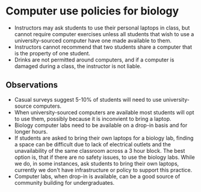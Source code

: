 # Computer use policies for biology
- Instructors may ask students to use their personal laptops in class, but cannot require computer exercises unless all students that wish to use a university-sourced computer have one made available to them.
- Instructors cannot recommend that two students share a computer that is the property of one student. 
- Drinks are not permitted around computers, and if a computer is damaged during a class, the instructor is not liable. 

## Observations
- Casual surveys suggest 5-10% of students will need to use university-source computers.
- When university-sourced computers are available most students will opt to use them, possibly because it is inconvient to bring a laptop.
- Biology computer labs need to be available on a drop-in basis and for longer hours.
- If students are asked to bring their own laptops for a biology lab, finding a space can be difficult due to lack of electrical outlets and the unavailability of the same classroom across a 3 hour block. The best option is, that if there are no safety issues, to use the biology labs. While we do, in some instances, ask students to bring their own laptops, currently we don't have infrastructure or policy to support this practice.
- Computer labs, when drop-in is available, can be a good source of community building for undergraduates.


